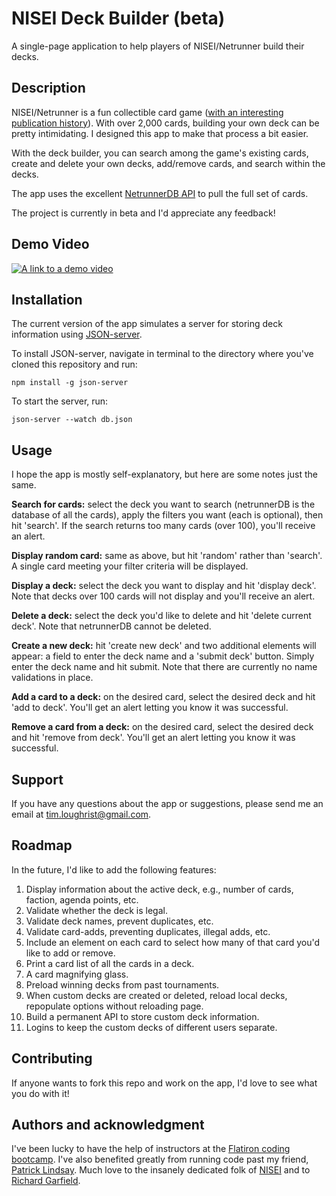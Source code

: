 # NISEI Deck Builder (beta)
A single-page application to help players of NISEI/Netrunner build their decks. 

## Description
NISEI/Netrunner is a fun collectible card game ([with an interesting publication history](https://spritesanddice.com/features/project-nisei-and-future-netrunner/)). With over 2,000 cards, building your own deck can be pretty intimidating. I designed this app to make that process a bit easier.

With the deck builder, you can search among the game's existing cards, create and delete your own decks, add/remove cards, and search within the decks.

The app uses the excellent [NetrunnerDB API](https://netrunnerdb.com/api/2.0/doc) to pull the full set of cards.

The project is currently in beta and I'd appreciate any feedback!

## Demo Video
[![A link to a demo video](https://timloughrist.files.wordpress.com/2022/09/ksnip_20220902-144258.png)](https://youtu.be/e5T7n_SJtcU)

## Installation
The current version of the app simulates a server for storing deck information using [JSON-server](https://www.npmjs.com/package/json-server).

To install JSON-server, navigate in terminal to the directory where you've cloned this repository and run:
```
npm install -g json-server
```
To start the server, run:
```
json-server --watch db.json
```

## Usage
I hope the app is mostly self-explanatory, but here are some notes just the same.

**Search for cards:** select the deck you want to search (netrunnerDB is the database of all the cards), apply the filters you want (each is optional), then hit 'search'. If the search returns too many cards (over 100), you'll receive an alert.

**Display random card:** same as above, but hit 'random' rather than 'search'. A single card meeting your filter criteria will be displayed.

**Display a deck:** select the deck you want to display and hit 'display deck'. Note that decks over 100 cards will not display and you'll receive an alert.

**Delete a deck:** select the deck you'd like to delete and hit 'delete current deck'. Note that netrunnerDB cannot be deleted.

**Create a new deck:** hit 'create new deck' and two additional elements will appear: a field to enter the deck name and a 'submit deck' button. Simply enter the deck name and hit submit. Note that there are currently no name validations in place.

**Add a card to a deck:** on the desired card, select the desired deck and hit 'add to deck'. You'll get an alert letting you know it was successful.

**Remove a card from a deck:** on the desired card, select the desired deck and hit 'remove from deck'. You'll get an alert letting you know it was successful.

## Support
If you have any questions about the app or suggestions, please send me an email at tim.loughrist@gmail.com.

## Roadmap
In the future, I'd like to add the following features:

1. Display information about the active deck, e.g., number of cards, faction, agenda points, etc.
2. Validate whether the deck is legal.
3. Validate deck names, prevent duplicates, etc.
4. Validate card-adds, preventing duplicates, illegal adds, etc.
5. Include an element on each card to select how many of that card you'd like to add or remove.
6. Print a card list of all the cards in a deck.
7. A card magnifying glass.
8. Preload winning decks from past tournaments.
9. When custom decks are created or deleted, reload local decks, repopulate options without reloading page.
10. Build a permanent API to store custom deck information.
11. Logins to keep the custom decks of different users separate.

## Contributing
If anyone wants to fork this repo and work on the app, I'd love to see what you do with it!

## Authors and acknowledgment
I've been lucky to have the help of instructors at the [Flatiron coding bootcamp](https://flatironschool.com/welcome-to-flatiron-school/?utm_source=Google&utm_medium=ppc&utm_campaign=12728169833&utm_content=127574232664&utm_term=flatiron&uqaid=513747011248&CjwKCAjwsMGYBhAEEiwAGUXJafADpgJFbJ4--7MTNBIDgpVzlW_ojAyku7GlAFULzRS0BW5RBpdGFBoCjNEQAvD_BwE&gclid=CjwKCAjwsMGYBhAEEiwAGUXJafADpgJFbJ4--7MTNBIDgpVzlW_ojAyku7GlAFULzRS0BW5RBpdGFBoCjNEQAvD_BwE). I've also benefited greatly from running code past my friend, [Patrick Lindsay](https://www.linkedin.com/in/thomaspatricklindsay/). Much love to the insanely dedicated folk of [NISEI](https://nisei.net/) and to [Richard Garfield](https://en.wikipedia.org/wiki/Richard_Garfield).